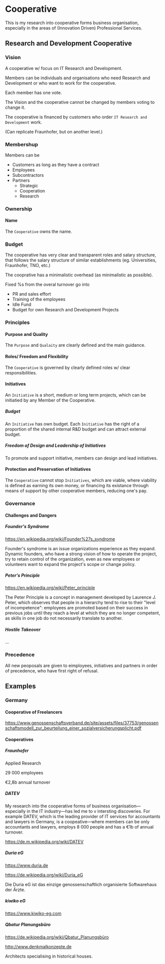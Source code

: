 # Cooperative

This is my research into cooperative forms business organisation, especially in the areas of (Innovation Driven) Professional Services.

## Research and Development Cooperative

### Vision

A cooperative w/ focus on IT Research and Development.

Members can be individuals and organisations who need Research and Development or who want to work for the cooperative.

Each member has one vote.

The Vision and the cooperative cannot be changed by members voting to change it.

The cooperative is financed by customers who order `IT Research and Development` work.

(Can replicate Fraunhofer, but on another level.)

### Membershup

Members can be

* Customers as long as they have a contract
* Employees
* Subcontractors
* Partners
  * Strategic
  * Cooperation
  * Research

### Ownership

#### Name

The `Cooperative` owns the name.

### Budget

The cooperative has very clear and transparent roles and salary structure, that follows the salary structure of similar establishments (eg. Universities, Fraunhofer, TNO, etc.)

The cooprative has a minimalistic overhead (as minimalistic as possible).

Fixed %s from the overal turnover go into

* PR and sales effort
* Training of the employees
* Idle Fund
* Budget for own Research and Development Projects

### Principles

#### Purpose and Quality

The `Purpose` and `Qualaity` are clearly defined and the main guidance.

#### Roles/ Freedom and Flexibility

The `Cooperative` is governed by clearly defined roles w/ clear responsibilities.

#### Initiatives

An `Initiative` is a short, medium or long term projects, which can be initiatied by any Member of the Cooperative.

##### Budget

An `Initiative` has own budget. Each `Initiative` has the right of a proportion of the shared internal R&D budget and can attract external budget.

##### Freedom of Design and Leadership of Initiatives

To promote and support initiative, members can design and lead initiatives.

#### Protection and Preservation of Initiatives

The `Cooperative` cannot stop `Initiatives`, which are viable, where viability is defined as earning its own money, or financing its existance through means of support by other cooperative members, reducing one's pay.

### Governance

#### Challenges and Dangers

##### Founder's Syndrome

https://en.wikipedia.org/wiki/Founder%27s_syndrome

Founder's syndrome is an issue organizations experience as they expand. Dynamic founders, who have a strong vision of how to operate the project, try to retain control of the organization, even as new employees or volunteers want to expand the project's scope or change policy.

##### Peter's Principle

https://en.wikipedia.org/wiki/Peter_principle

The Peter Principle is a concept in management developed by Laurence J. Peter, which observes that people in a hierarchy tend to rise to their "level of incompetence": employees are promoted based on their success in previous jobs until they reach a level at which they are no longer competent, as skills in one job do not necessarily translate to another.

##### Hostile Takeover

...

### Precedence

All new peoposals are given to eimployees, initiatives and partners in order of precedence, who have first right of refusal.

## Examples

### Germany

#### Cooperative of Freelancers

https://www.genossenschaftsverband.de/site/assets/files/37753/genossenschaftsmodell_zur_beurteilung_einer_sozialversicherungsplicht.pdf

#### Cooperatives

##### Fraunhofer

Applied Research

29 000 employees

€2,8b annual turnover

##### DATEV

My research into the cooperative forms of business organisation—especially in the IT industry—has led me to v intersting discoveries. For example DATEV, which is the leading provider of IT services for accountants and lawyers in Germany, is a coopeative—where members can be only accountants and lawyers, employs 8 000 people and has a €1b of annual turnover.

https://de.m.wikipedia.org/wiki/DATEV

##### Duria eG 

https://www.duria.de

https://de.wikipedia.org/wiki/Duria_eG

Die Duria eG ist das einzige genossenschaftlich organisierte Softwarehaus der Ärzte.

##### kiwiko eG

https://www.kiwiko-eg.com

##### Qbatur Planungsbüro

https://de.wikipedia.org/wiki/Qbatur_Planungsbüro

http://www.denkmalkonzepte.de

Architects specialising in historical houses.
